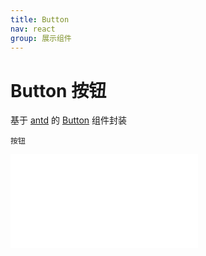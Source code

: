 ```yaml
---
title: Button
nav: react
group: 展示组件
---
```


# Button 按钮

基于 <a href="https://ant-design.antgroup.com/index-cn" target="_blank">antd</a> 的 <a href="https://ant-design.antgroup.com/components/button-cn" target="_blank">Button</a> 组件封装

<code src='./display/button'>按钮</code>

<embed src="./index.md#L16-L20"></embed>
